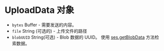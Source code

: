 # UploadData 对象

* `bytes` Buffer - 需要发送的内容。
* `file` String (可选的) - 上传文件的路径
* `blobUUID` String(可选) - Blob 数据的 UUID。 使用 [ses.getBlobData](../session.md#sesgetblobdataidentifier) 方法检索数据。
